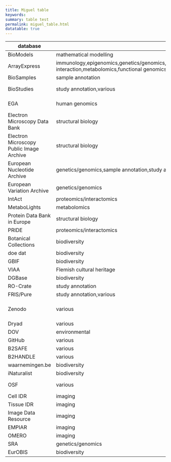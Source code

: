 ```yaml
---
title: Miguel table
keywords:
summary: table test
permalink: miguel_table.html
datatable: true
---
```


<div class="datatable-begin"></div>

| database | field | data.level |
|------------------------------------------|------------------------------------------------------------------------------------------------------------------------------------------|-------------------------------------------|
| BioModels | mathematical modelling | model |
| ArrayExpress | immunology,epigenomics,genetics/genomics,proteomics/interactomics,transcriptomics,molecular interaction,metabolomics,functional genomics | raw data,processed data,metadata |
| BioSamples | sample annotation | metadata |
| BioStudies | study annotation,various | metadata,processed data |
| EGA | human genomics | raw data,processed data,metadata |
| Electron Microscopy Data Bank | structural biology | processed data,model |
| Electron Microscopy Public Image Archive | structural biology | raw data |
| European Nucleotide Archive | genetics/genomics,sample annotation,study annotation | raw data,processed data,metadata |
| European Variation Archive | genetics/genomics | processed data |
| IntAct | proteomics/interactomics | processed data,raw data |
| MetaboLights | metabolomics | raw data |
| Protein Data Bank in Europe | structural biology | processed data |
| PRIDE | proteomics/interactomics | raw data,processed data |
| Botanical Collections | biodiversity | processed data |
| doe dat | biodiversity | raw data |
| GBIF | biodiversity | raw data |
| VIAA | Flemish cultural heritage | raw data |
| DGBase | biodiversity | processed data |
| RO-Crate | study annotation | metadata |
| FRIS/Pure | study annotation,various | metadata,paper |
| Zenodo | various | raw data,software,processed data |
| Dryad | various | raw data |
| DOV | environmental | raw data |
| GitHub | various | software |
| B2SAFE | various | raw data |
| B2HANDLE | various | metadata |
| waarnemingen.be | biodiversity | raw data |
| iNaturalist | biodiversity | raw data |
| OSF | various | raw data,processed data,metadata,preprint |
| Cell IDR | imaging | raw data |
| Tissue IDR | imaging | raw data |
| Image Data Resource | imaging | metadata |
| EMPIAR | imaging | raw data |
| OMERO | imaging | raw data |
| SRA | genetics/genomics | raw data |
| EurOBIS | biodiversity | raw data |

<div class="datatable-end"></div>
